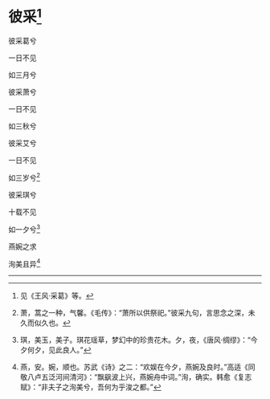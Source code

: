    

# 彼采[^1]

彼采葛兮

一日不见

如三月兮

彼采萧兮

一日不见

如三秋兮

彼采艾兮

一日不见

如三岁兮[^2]

彼采琪兮

十载不见

如一夕兮[^3]

燕婉之求

洵美且异[^4]

* * *

[^1]: 见《王风·采葛》等。
[^2]: 萧，蒿之一种，气馨。《毛传》：“萧所以供祭祀。”彼采九句，言思念之深，未久而似久也。
[^3]: 琪，美玉，美子。琪花瑶草，梦幻中的珍贵花木。夕，夜，《唐风·绸缪》：“今夕何夕，见此良人。”
[^4]: 燕，安。婉，顺也。苏武《诗》之二：“欢娱在今夕，燕婉及良时。”高适《同敬八卢五泛河间清河》：“飘飖波上兴，燕婉舟中词。”洵，确实。韩愈《复志赋》：“非夫子之洵美兮，吾何为乎浚之都。”